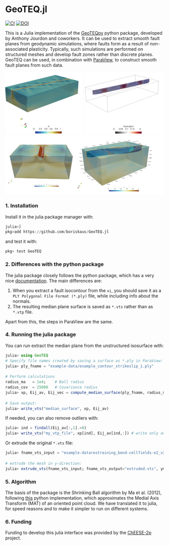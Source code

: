 # GeoTEQ.jl
[![CI](https://github.com/boriskaus/GeoTEQ.jl/actions/workflows/CI.yml/badge.svg)](https://github.com/boriskaus/GeoTEQ.jl/actions/workflows/CI.yml)
[![DOI](https://zenodo.org/badge/868229553.svg)](https://doi.org/10.5281/zenodo.15645783)

This is a Julia implementation of the [GeoTEQpy](https://github.com/anthony-jourdon/GeoTEQpy) python package, developed by Anthony Jourdon and coworkers.
It can be used to extract smooth fault planes from geodynamic simulations, where faults form as a result of non-associated plasticity. Typically, such simulations are performed on structured meshes and develop fault zones rather than discrete planes. GeoTEQ can be used, in combination with [ParaView](https://www.paraview.org), to construct smooth fault planes from such data.  

![strike_slip_example](./doc/img/strike_slip.png)
![bend_rift_example](./doc/img/bend_rift.png)

### 1. Installation
Install it in the julia package manager with:
```julia
julia>]
pkg>add https://github.com/boriskaus/GeoTEQ.jl
```
and test it with:
```julia
pkg> test GeoTEQ
``` 

### 2. Differences with the python package
The julia package closely follows the python package, which has a very nice [documentation](https://geoteqpy.readthedocs.io/en/latest/). 
The main differences are:

1. When you extract a fault isocontour from the `xi`, you should save it as a `PLY Polygonal File Format (*.ply)` file, while including info about the normals.
2. The resulting median plane surface is saved as `*.vts` rather than as `*.vtp` file. 

Apart from this, the steps in ParaView are the same. 

### 4. Running the julia package

You can run extract the median plane from the unstructured isosurface with:
```julia
julia> using GeoTEQ
# Specify file names created by saving a surface as *.ply in ParaView:
julia> ply_fname = "example-data/example_contour_strikeslip_1.ply"

# Perform calculations
radius_ma   = 1e4;    # Ball radius
radius_cov  = 25000   # Covariance radius
julia> xp, Eij_av, Eij_vec = compute_median_surface(ply_fname, radius_ma, radius_cov)

# Save output:
julia> write_vts("median_surface", xp, Eij_av)
```

If needed, you can also remove outliers with:
```julia 
julia> ind = findall(Eij_av[:,1].>0)
julia> write_vts("my_vtp_file", xp[ind], Eij_av[ind,:]) # write only active points
```

Or extrude the original `*.vts` file:
```julia 
julia> fname_vts_input = "example-datarestraining_bend-cellfields-e2_v2.vts"

# extrude the mesh in y-direction:
julia> extrude_vts(fname_vts_input; fname_vts_output="extruded.vts", ymin=4, ymax=6, Δy=1e4)
```


### 5. Algorithm
The basis of the package is the Shrinking Ball algorithm by Ma et al. (2012), following [this](https://github.com/tudelft3d/masbpy) python implementation, which approximates the Medial Axis Transform (MAT) of an oriented point cloud. We have translated it to julia, for speed reasons and to make it simpler to run on different systems.


### 6. Funding
Funding to develop this julia interface was provided by the [ChEESE-2p](https://cheese2.eu) project. 

